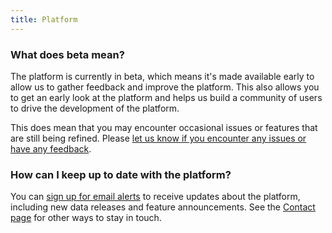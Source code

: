 ```yaml
---
title: Platform
---
```


### What does beta mean?

The platform is currently in beta, which means it's made available early to allow us to gather feedback and improve the platform. This also allows you to get an early look at the platform and helps us build a community of users to drive the development of the platform.

This does mean that you may encounter occasional issues or features that are still being refined. Please [let us know if you encounter any issues or have any feedback](contact/).

### How can I keep up to date with the platform?

You can [sign up for email alerts](/alerts/) to receive updates about the platform, including new data releases and feature announcements. See the [Contact page](contact/) for other ways to stay in touch.












